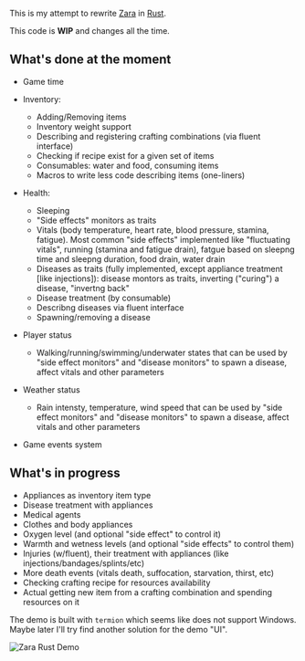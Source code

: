 This is my attempt to rewrite [Zara](https://github.com/vagrod/zara) in [Rust](https://www.rust-lang.org).

This code is **WIP** and changes all the time.

## What's done at the moment
- Game time

- Inventory:
  + Adding/Removing items
  + Inventory weight support
  + Describing and registering crafting combinations (via fluent interface)
  + Checking if recipe exist for a given set of items
  + Consumables: water and food, consuming items
  + Macros to write less code describing items (one-liners)
  
- Health:
  + Sleeping
  + "Side effects" monitors as traits
  + Vitals (body temperature, heart rate, blood pressure, stamina, fatigue). Most common "side effects" implemented like "fluctuating vitals", running (stamina and fatigue drain), fatgue based on sleepng time and sleepng duration, food drain, water drain
  + Diseases as traits (fully implemented, except appliance treatment [like injections]): disease montors as traits, inverting ("curing") a disease, "invertng back"
  + Disease treatment (by consumable)
  + Describng diseases via fluent interface
  + Spawning/removing a disease
 
- Player status
  + Walking/running/swimming/underwater states that can be used by "side effect monitors" and "disease monitors" to spawn a disease, affect vitals and other parameters

- Weather status
  + Rain intensty, temperature, wind speed that can be used by "side effect monitors" and "disease monitors" to spawn a disease, affect vitals and other parameters

- Game events system

## What's in progress
- Appliances as inventory item type
- Disease treatment with appliances
- Medical agents
- Clothes and body appliances
- Oxygen level (and optional "side effect" to control it)
- Warmth and wetness levels (and optional "side effects" to control them)
- Injuries (w/fluent), their treatment with appliances (like injections/bandages/splints/etc)
- More death events (vitals death, suffocation, starvation, thirst, etc)
- Checking crafting recipe for resources availability
- Actual getting new item from a crafting combination and spending resources on it

The demo is built with `termion` which seems like does not support Windows. Maybe later I'll try find another solution for the demo "UI".

![Zara Rust Demo](http://imw.su/zara_rust_001.png)
